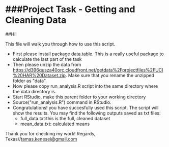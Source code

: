 ###Project Task - Getting and Cleaning Data
========================================
##Hi!

This file will walk you through how to use this script.
* First please install package data.table. This is a really useful package to calculate the last part of the task
* Then please unzip the data from https://d396qusza40orc.cloudfront.net/getdata%2Fprojectfiles%2FUCI%20HAR%20Dataset.zip. Make sure that you rename the unzipped folder as "data".
* Now please copy run_analysis.R script into the same directory where the data directory is.
* Start RStudio, make this parent folder to your working directory
* Source("run_analysis.R") command in RStudio. 
* Congratulations! you have succesfully used this script. The script will show the results. You may find the following outputs saved as txt files:
  - full_data.txt:this is the full, cleaned dataset
  - mean_data.txt: calculated means

Thank you for checking my work!
Regards,
Texas//tamas.kenesei@gmail.com